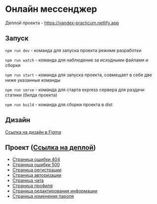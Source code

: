 # Онлайн мессенджер

Деплой проекта - https://yandex-practicum.netlify.app

## Запуск

`npm run dev` - команда для запуска проекта режиме разработки

`npm run watch` - команда для наблюдение за исходными файлами и сборки 

`npm run start` - команда для запуска проекта, совмещает в себе две ниже указанные команды

`npm run serve` - команда для старта express сервера для раздачи статики (билда проекта)

`npm run build` - команда для сборки проекта в dist

## Дизайн

[Ссылка на дизайн в Figma](https://www.figma.com/file/cpkcauLLwPQEjSEjVzUsSb/Chat_external_link-(Copy)?node-id=0%3A1&t=sRfRSG11dbUupSLL-0)

## Проект ([Ссылка на деплой](https://yandex-practicum.netlify.app))

- [Страница ошибки 404](https://yandex-practicum.netlify.app/404)
- [Страница ошибки 500](https://yandex-practicum.netlify.app/500)
- [Страница регистрации](https://yandex-practicum.netlify.app/registration)
- [Страница авторизации](https://yandex-practicum.netlify.app/authorization)
- [Страница чата](https://yandex-practicum.netlify.app/chat)
- [Страница профиля](https://yandex-practicum.netlify.app/profile)
- [Страница редактирования информации](https://yandex-practicum.netlify.app/profile/info)
- [Страница изменения пароля](https://yandex-practicum.netlify.app/profile/password)
